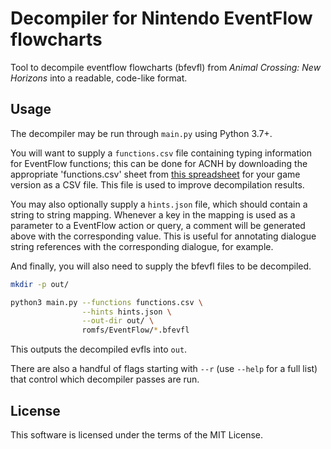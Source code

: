 # Decompiler for Nintendo EventFlow flowcharts

Tool to decompile eventflow flowcharts (bfevfl) from *Animal Crossing: New Horizons* into a readable, code-like format.

## Usage

The decompiler may be run through `main.py` using Python 3.7+.

You will want to supply a `functions.csv` file containing typing information for EventFlow functions; this can be done for ACNH by downloading the appropriate 'functions.csv' sheet from [this spreadsheet](https://docs.google.com/spreadsheets/d/1AYM-UeRkbJuGy_nKv7AMngevwBtMdZPtfoHEQev8BhM/edit) for your game version as a CSV file. This file is used to improve decompilation results.

You may also optionally supply a `hints.json` file, which should contain a string to string mapping. Whenever a key in the mapping is used as a parameter to a EventFlow action or query, a comment will be generated above with the corresponding value. This is useful for annotating dialogue string references with the corresponding dialogue, for example.

And finally, you will also need to supply the bfevfl files to be decompiled.

```bash
mkdir -p out/

python3 main.py --functions functions.csv \
                --hints hints.json \
                --out-dir out/ \
                romfs/EventFlow/*.bfevfl
```

This outputs the decompiled evfls into `out`.

There are also a handful of flags starting with `--r` (use `--help` for a full list) that control which decompiler passes are run.

## License

This software is licensed under the terms of the MIT License.
